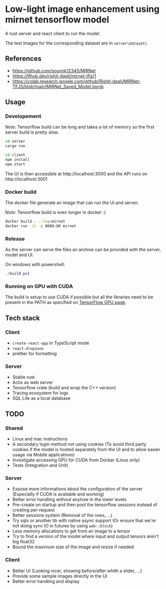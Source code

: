 # Low-light image enhancement using mirnet tensorflow model

A rust server and react client to run the model.

The test images for the corresponding dataset are in `server\dataset\`

## References

* https://github.com/soumik12345/MIRNet
* https://tfhub.dev/rishit-dagli/mirnet-tfjs/1
* https://colab.research.google.com/github/Rishit-dagli/MIRNet-TFJS/blob/main/MIRNet_Saved_Model.ipynb

## Usage

### Developement

_Note_: Tensorflow build can be long and takes a lot of memory so the first server build is pretty slow.

```sh
cd server
cargo run
```

```sh
cd client
npm install
npm start
```

The UI is then accessible at http://localhost:3000 and the API runs on http://localhost:3001

### Docker build

The docker file generate an image that can run the UI and server:

_Note_: Tensorflow build is even longer in docker :(

```sh
docker build . --tag=mirnet
docker run -it -p 8080:80 mirnet
```

### Release

As the server can serve the files an archive can be provided with the server, model and UI.

On windows with powershell:

```powershell
./build.ps1
```

### Running on GPU with CUDA

The build is setup to use CUDA if possible but all the libraries need to be present in the PATH
as specified on [TensorFlow GPU page](https://www.tensorflow.org/install/gpu).

## Tech stack

### Client

* `create-react-app` in TypeScript mode
* `react-dropzone`
* prettier for formatting

### Server

* Stable rust
* Actix as web server
* Tensorflow crate (build and wrap the C++ version)
* Tracing ecosystem for logs
* SQL Lite as a local database

## TODO

### Shared

* Linux and mac instructions
* A secondary login method not using cookies (To avoid third party cookies if the model is
  hosted separately from the UI and to allow easier usage via Mobile applications)
* Investigate accessing GPU for CUDA from Docker (Linux only)
* Tests (Integration and Unit)

### Server

* Expose more informations about the configuration of the server
  (Especially if CUDA is available and working)
* Better error handling without anyhow in the lower levels
* Pre-create on startup and then pool the tensorflow sessions instead of creating per-request
* Better sessions system (Removal of the rows, ...)
* Try sqlx or another lib with native async support (Or ensure that we're not doing sync
  IO in futures by using `web::block`)
* Less memory allocations to get from an image to a tensor
* Try to find a version of the model where input and output tensors aren't big float32
* Bound the maximum size of the image and resize if needed

### Client

* Better UI (Looking nicer, showing before/after whith a slider, ...)
* Provide some sample images directly in the UI
* Better error handling and display